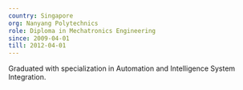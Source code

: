 ```yaml
---
country: Singapore
org: Nanyang Polytechnics
role: Diploma in Mechatronics Engineering
since: 2009-04-01
till: 2012-04-01
---
```

Graduated with specialization in Automation and Intelligence System Integration.